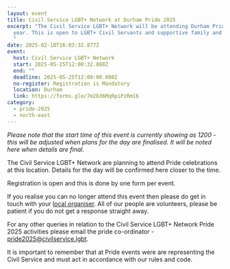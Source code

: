 ```yaml
---
layout: event
title: Civil Service LGBT+ Network at Durham Pride 2025
excerpt: "The Civil Service LGBT+ Network will be attending Durham Pride this
  year. This is open to LGBT+ Civil Servants and supportive family and friends.
  "
date: 2025-02-10T16:03:32.877Z
event:
  host: Civil Service LGBT+ Network
  start: 2025-05-25T12:00:32.888Z
  end: ""
  deadline: 2025-05-25T12:00:00.000Z
  no-register: Registration is Mandatory
  location: Durham
  link: https://forms.gle/7m2Ed6MqRpiPzRm16
category:
  - pride-2025
  - north-east
---
```

*P﻿lease note that the start time of this event is currently showing as 1200 - this will be adjusted when plans for the day are finalised. It will be noted here when details are final.*

The Civil Service LGBT+ Network are planning to attend Pride celebrations at this location. Details for the day will be confirmed here closer to the time. 

Registration is open and this is done by one form per event.

I﻿f you realise you can no longer attend this event then please do get in touch with your [local organiser](https://www.civilservice.lgbt/team/). All of our people are volunteers, please be patient if you do not get a response straight away. 

F﻿or any other queries in relation to the Civil Service LGBT+ Network Pride 2025 activities please email the pride co-ordinator - [pride2025@civilservice.lgbt](mailto:pride2025@civilservice.lgbt).

I﻿t is important to remember that at Pride events were are representing the Civil Service and must act in accordance with our rules and code.